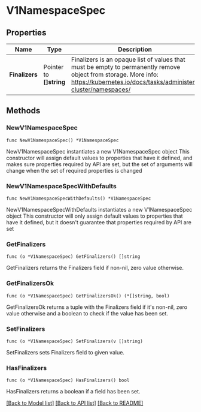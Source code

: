 # V1NamespaceSpec

## Properties

Name | Type | Description | Notes
------------ | ------------- | ------------- | -------------
**Finalizers** | Pointer to **[]string** | Finalizers is an opaque list of values that must be empty to permanently remove object from storage. More info: https://kubernetes.io/docs/tasks/administer-cluster/namespaces/ | [optional] 

## Methods

### NewV1NamespaceSpec

`func NewV1NamespaceSpec() *V1NamespaceSpec`

NewV1NamespaceSpec instantiates a new V1NamespaceSpec object
This constructor will assign default values to properties that have it defined,
and makes sure properties required by API are set, but the set of arguments
will change when the set of required properties is changed

### NewV1NamespaceSpecWithDefaults

`func NewV1NamespaceSpecWithDefaults() *V1NamespaceSpec`

NewV1NamespaceSpecWithDefaults instantiates a new V1NamespaceSpec object
This constructor will only assign default values to properties that have it defined,
but it doesn't guarantee that properties required by API are set

### GetFinalizers

`func (o *V1NamespaceSpec) GetFinalizers() []string`

GetFinalizers returns the Finalizers field if non-nil, zero value otherwise.

### GetFinalizersOk

`func (o *V1NamespaceSpec) GetFinalizersOk() (*[]string, bool)`

GetFinalizersOk returns a tuple with the Finalizers field if it's non-nil, zero value otherwise
and a boolean to check if the value has been set.

### SetFinalizers

`func (o *V1NamespaceSpec) SetFinalizers(v []string)`

SetFinalizers sets Finalizers field to given value.

### HasFinalizers

`func (o *V1NamespaceSpec) HasFinalizers() bool`

HasFinalizers returns a boolean if a field has been set.


[[Back to Model list]](../README.md#documentation-for-models) [[Back to API list]](../README.md#documentation-for-api-endpoints) [[Back to README]](../README.md)


